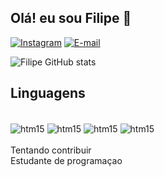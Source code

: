 ## Olá! eu sou Filipe 👋

[![Instagram](https://img.shields.io/badge/Instagram-E4405F?style=for-the-badge&logo=instagram&logoColor=white)](https://www.instagram.com/filipecostab0/)
[![E-mail](https://img.shields.io/badge/Gmail-D14836?style=for-the-badge&logo=gmail&logoColor=white)](filipy635@gmail.com)

![Filipe GitHub stats](https://github-readme-stats.vercel.app/api?username=filipesec&show_icons=true&theme=dracula)

## Linguagens

<div style="Display: inline_block"><br/>
<img align="center" alt="htm15" src="https://img.shields.io/badge/C-00599C?style=for-the-badge&logo=c&logoColor=white"/>
<img align="center" alt="htm15" src="https://img.shields.io/badge/Java-ED8B00?style=for-the-badge&logo=openjdk&logoColor=white"/>
<img align="center" alt="htm15" src="https://img.shields.io/badge/MySQL-00000F?style=for-the-badge&logo=mysql&logoColor=white"/>
<img align="center" alt="htm15" src="https://img.shields.io/badge/HTML-239120?style=for-the-badge&logo=html5&logoColor=white"/>
</div><br/>
Tentando contribuir
<br/>
Estudante de programaçao
